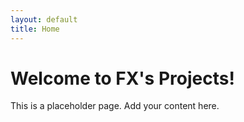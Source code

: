```yaml
---
layout: default
title: Home
---
```


# Welcome to FX's Projects!

This is a placeholder page. Add your content here.

